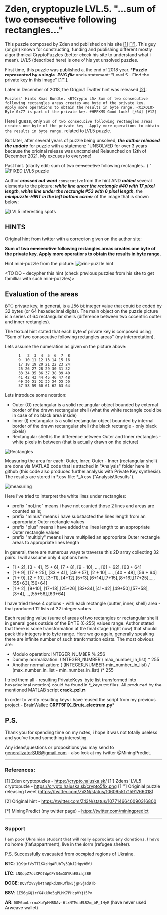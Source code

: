 # Zden, cryptopuzle LVL.5. "...sum of two ~~consecutive~~ following rectangles..."

This puzzle composed by Zden and published on his site [[1]](https://crypto.haluska.sk/) [[1']](https://crypto.haluska.sk/crypto5fix.png). 
This guy (or girl) known for constructing, funding and publishing different mostly algorithmical CryptoPuzzles (better check his site to 
understand what i mean). LVL5 (described here) is one of his yet unsolved puzzles.

First time, this puzzle was published at the end of 2018 year. ***Puzzle represented by a single *.PNG file*** and a statement: 
"Level 5 - Find the private key in this image" [[1''']](https://twitter.com/Zd3N/status/1060955171591766018).


Later in December of 2018, the Original Twitter hint was released [[2]](https://twitter.com/Zd3N/status/1077146640090316800):
```
Puzzles' Hints Xmas Bundle. <BTCrypto L5> Sum of two consecutive following rectangles areas creates one byte of the private key.
Apply more operations to obtain the results in byte range. <XIXOIO> Byte 0x77 is part of the private key. #HPPXMS Good luck! [/64] [#12]
```
Here i guess, only ```Sum of two consecutive following rectangles areas creates one byte of the private key. 
Apply more operations to obtain the results in byte range.``` related to LVL5 puzzle.


But later, after several years of puzzle being unsolved, ***the author released the update*** for puzzle with a statement: 
"UNSOLVED for over 3 years because the original release was uncomplete! Relaunched on 12th of December 2021. My excuses to everyone!

Past hint.
(clarity edit: sum of two  ~~consecutive~~ following rectangles...)
"
![FIXED LVL5 puzzle](https://github.com/HomelessPhD/Zden_LVL5/blob/c82beb668696d7f59aca16465ce408747a240b88/crypto5fix.png)

Author ***crossed out word*** ```consecutive``` from the hint AND ***added*** several elements to the picture: ***white line under the rectangle #40 with 17
pixel length***, ***white line under the rectangle #53 with 6 pixel length***, the ***minipuzzle-HINT in the left bottom corner*** of the image that is 
shown below:

![LVL5 interesting spots](https://github.com/HomelessPhD/Zden_LVL5/blob/6bdb5f55b918f7c589a55f906ba96ca16379ded4/pics/crypto5fix_valuableSpots.png)


## HINTS

Original hint from twitter with a correction given on the author site:

 **Sum of two ~~consecutive~~ following rectangles areas creates one byte of the private key.
Apply more operations to obtain the results in byte range.**

Hint mini-puzzle from the picture:
![mini-puzzle hint](https://github.com/HomelessPhD/Zden_LVL5/blob/6bdb5f55b918f7c589a55f906ba96ca16379ded4/pics/crypto5fix_BigHint.png)

<TO DO - decypher this hint (check previous puzzles from his site to get familliar with such mini-puzzles)>

## Evaluation of the areas

BTC private key, in general, is a 256 bit integer value that could be coded by 32 bytes (or 64 hexadecimal digits).
The main object on the puzzle picture is a series of 64 rectangular shells (difference between two cocentric outter and inner rectangles).

The textual hint stated that each byte of private key is composed using "Sum of two ~~consecutive~~ following rectangles areas" 
(my interpretation).

Lets assume the numeration as given on the picture above:
```
      1   2  3  4  5  6  7  8
      9  10 11 12 13 14 15 16
      17 18 19 20 21 22 23 24
      25 26 27 28 29 30 31 32
      33 34 35 36 37 38 39 40
      41 42 43 44 45 46 47 48
      49 50 51 52 53 54 55 56
      57 58 59 60 61 62 63 64
```
Lets introduce some notation: 
  - Outer (O) rectangular is a solid rectangular object bounded by external border of the drawn rectangular shell
    (what the white rectangle could be in case of no black area inside)
  - Inner (I) rectangular is a solid rectangular object bounded by internal border of the drawn rectangular shell
    (the black rectangle - only black pixels)
  - Rectangular shell is the difference between Outer and Inner rectangles - white pixels in between (that is actually
    drawn on the picture)

![Rectangles](https://github.com/HomelessPhD/Zden_LVL5/blob/7397f9e7de2f30295bbab28e4c843ec59fbe303b/pics/A_measure.png)

Measuring the area for each: Outer, Inner, Outer - Inner (rectangular shell) are done via MATLAB code that is attached in 
"Analysis" folder here in github (this code also producec further analysis with Private Key synthesis). 
The results are stored in *.csv file: *_A.csv ("Analysis\Results\").

![measuring](https://github.com/HomelessPhD/Zden_LVL5/blob/6ad1701147e214027a23c48478bce25c20b8d555/pics/measuring.png)

Here i've tried to interpret the white lines under rectangles:
 - prefix "noLine" means i have not counted those 2 lines and areas are counted as is;
 - prefix "minus" means i have substracted the lines length from an appropriate Outer rectangle values
 - prefix "plus" means i have added the lines length to an appropriate Outer rectangle values
 - prefix "multiply" means i have multiplied an appropriate Outer rectangle areas to appropriate lines length

In general, there are numerous ways to traverse this 2D array collecting 32 pairs. I will asssume only 4 options here:
 -  [1 + 2], [3 + 4], [5 + 6], [7 + 8], [9 + 10], ..., [61 + 62], [63 + 64]
 -  [1 + 9], [17 + 25], [33 + 41], [49 + 57], [2 + 10],...., [40 + 48], [56 + 64]
 -  [1 + 9], [2 + 10], [3+11], [4+12],[5+13],[6+14],[7+15],[8+16],[17+25],...,[55+63],[56+64]
 -  [1 + 2], [9+10], [17+18],[25+26],[33+34],[41+42],[49+50],[57+58],[3+4],...,[55+56],[63+64]

I have tried these 4 options - with each rectangle (outter, inner, shell) area - that produced 12 lists of 32 integer
values.

Each resulting value (sume of areas of two rectangles or rectangular shell) in general goes outside of the BYTE (0-255)
values range. Author stated that there is some transformation at the final stage (right now) that should pack this 
integers into byte range. Here we go again, generally speaking there are infinite number of such tranformation exists.
The most obvious are:
 - Modulo operation: INTEGER_NUMBER % 256
 - Dummy normalization: (INTEGER_NUMBER / max_number_in_list) * 255
 - Another normalization: ( (INTEGER_NUMBER-min_number_in_list) / (max_number_in_list - min_number_in_list) )* 255

I tried them all - resulting PrivateKeys (byte list transformed into hexadecimal notation) could be found 
in *_keys.txt files. All produced by the mentioned MATLAB script **crack_pzl.m**

In order to verify resulting keys i have reused the script from my previous project - BrainWallet: **CRPT5FIX_Brute_electrum.py***



## P.S.

Thank you for spending time on my notes, i hope it was not totally useless and you've found something interesting. 

Any ideas\questions or propositions you may send to generalizatorSUB@gmail.com - also look at my twitter @MiningPredict.

-------------------------------------------------------------------------
### References:

[1] Zden cryptopuzles - https://crypto.haluska.sk/
[1'] Zdens' LVL5 cryptopuzle -  https://crypto.haluska.sk/crypto5fix.png
[1'''] Originial puzzle releasing tweet (https://twitter.com/Zd3N/status/1060955171591766018)

[2] Original hint - https://twitter.com/Zd3N/status/1077146640090316800

[*] MiningPredict (my twitter page) - https://twitter.com/miningpredict



-------------------------------------------------------------------------
### Support
I am poor Ukrainian student that will really appreciate any donations.
I have no home (flat\appartment), live in the dorm (refugee shelter).
 
P.S. Successfully evacuated from occupied regions of Ukraine.

**BTC**:  `1QKjnfVsTT1KXzHgAFUbTy3QbJ2Hgy96WU`

**LTC**:  `LNQopZ7ozXPQtWpCPrS4mGGYRaE8iaj3BE`

**DOGE**: `DQvfzvVyb4tnBpkd3DRUfbwJjgPSjadDTb`

 **BSV**: `1E56gGQ1rYG4kkRo5qPLMK7PHcpVYj15Pv`

**AR**: `0UM6uoLrrnxXuYpHMBDAv-6txNTMdaEkR2m_bP_1HyE`
(have never used Arweave wallet)
